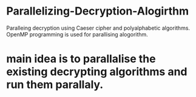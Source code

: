 # Parallelizing-Decryption-Alogirthm
Paralleing decryption using Caeser cipher and polyalphabetic algorithms. OpenMP programming is used for parallising alogorithm.

# main idea is to parallalise the existing decrypting algorithms and run them parallaly. 
